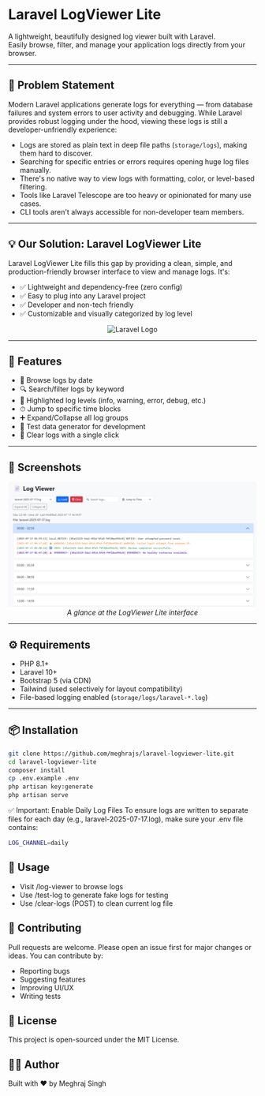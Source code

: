 # Laravel LogViewer Lite

A lightweight, beautifully designed log viewer built with Laravel.  
Easily browse, filter, and manage your application logs directly from your browser.

---

## 🧩 Problem Statement

Modern Laravel applications generate logs for everything — from database failures and system errors to user activity and debugging. While Laravel provides robust logging under the hood, viewing these logs is still a developer-unfriendly experience:

- Logs are stored as plain text in deep file paths (`storage/logs`), making them hard to discover.
- Searching for specific entries or errors requires opening huge log files manually.
- There's no native way to view logs with formatting, color, or level-based filtering.
- Tools like Laravel Telescope are too heavy or opinionated for many use cases.
- CLI tools aren't always accessible for non-developer team members.

---

## 💡 Our Solution: Laravel LogViewer Lite

Laravel LogViewer Lite fills this gap by providing a clean, simple, and production-friendly browser interface to view and manage logs. It's:

- ✅ Lightweight and dependency-free (zero config)
- ✅ Easy to plug into any Laravel project
- ✅ Developer and non-tech friendly
- ✅ Customizable and visually categorized by log level

<p align="center">
  <img src="https://raw.githubusercontent.com/laravel/art/master/logo-lockup/5%20SVG/2%20CMYK/1%20Full%20Color/laravel-logolockup-cmyk-red.svg" width="350" alt="Laravel Logo">
</p>

---

## 🚀 Features

- 📂 Browse logs by date
- 🔍 Search/filter logs by keyword
- 🧠 Highlighted log levels (info, warning, error, debug, etc.)
- ⏱ Jump to specific time blocks
- ➕ Expand/Collapse all log groups
- 🧪 Test data generator for development
- 🧹 Clear logs with a single click

---

## 📸 Screenshots

<p align="center">
  <img src="screenshots/log-viewer.png" width="800" alt="Log Viewer Screenshot">
  <br><em>A glance at the LogViewer Lite interface</em>
</p>

---

## ⚙️ Requirements

- PHP 8.1+
- Laravel 10+
- Bootstrap 5 (via CDN)
- Tailwind (used selectively for layout compatibility)
- File-based logging enabled (`storage/logs/laravel-*.log`)

---

## 📦 Installation

```bash
git clone https://github.com/meghrajs/laravel-logviewer-lite.git
cd laravel-logviewer-lite
composer install
cp .env.example .env
php artisan key:generate
php artisan serve
```

✅ Important: Enable Daily Log Files
To ensure logs are written to separate files for each day (e.g., laravel-2025-07-17.log), make sure your .env file contains:
```bash
LOG_CHANNEL=daily
```

## 🔧 Usage
- Visit /log-viewer to browse logs
- Use /test-log to generate fake logs for testing
- Use /clear-logs (POST) to clean current log file

## 🤝 Contributing
Pull requests are welcome. Please open an issue first for major changes or ideas.
You can contribute by:

- Reporting bugs
- Suggesting features
- Improving UI/UX
- Writing tests

## 📄 License
This project is open-sourced under the MIT License.

## 👨‍💻 Author
Built with ❤️ by Meghraj Singh
